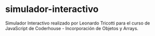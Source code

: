 # simulador-interactivo

Simulador Interactivo realizado por Leonardo Tricotti para el curso de JavaScript de Coderhouse - Incorporación de Objetos y Arrays.

